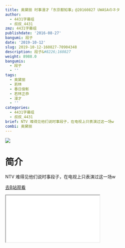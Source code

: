 ```yaml
---
title: 奥黛丽 时事漫才「东京都知事」@20160827 UWASAのネタ
author:
  - 4431字幕组
  - 叔叔_4431
zmz: 4431字幕组
publishdate: '2016-08-27'
bangumi: 段子
date: '2019-10-12'
slug: 2019-10-12-160827-70904348
description: 段子&#8226;160827
weight: 8988.0
bangumis:
  - 段子
  - ''
tags:
  - 奥黛丽
  - 若林
  - 春日俊彰
  - 若林正恭
  - 漫才
  - ''
categories:
  - 4431字幕组
  - 叔叔_4431
brief: NTV 难得见他们说时事段子，在电视上只表演过这一场w
combi: 奥黛丽
---
```

![](https://raw.githubusercontent.com/tcgriffith/owaraisite/master/static/tmpimg/a62ba07feffae00a8143dbb9359bb961fae42c60.jpg.480.jpg)
# 简介  
NTV
难得见他们说时事段子，在电视上只表演过这一场w  

[去B站观看](https://www.bilibili.com/video/av70904348/)
<div class ="resp-container"><iframe class="testiframe" src="//player.bilibili.com/player.html?aid=70904348"", scrolling="no", allowfullscreen="true" > </iframe></div> 
